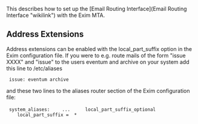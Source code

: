 This describes how to set up the [Email Routing Interface](Email Routing Interface "wikilink") with the Exim MTA.

Address Extensions
------------------

Address extensions can be enabled with the local_part_suffix option in the Exim configuration file. If you were to e.g. route mails of the form "issue XXXX" and "issue" to the users eventum and archive on your system add this line to /etc/aliases

` issue: eventum archive`

and these two lines to the aliases router section of the Exim configuration file:

` system_aliases:`
`    ... `
`    local_part_suffix_optional`
`    local_part_suffix =  *`